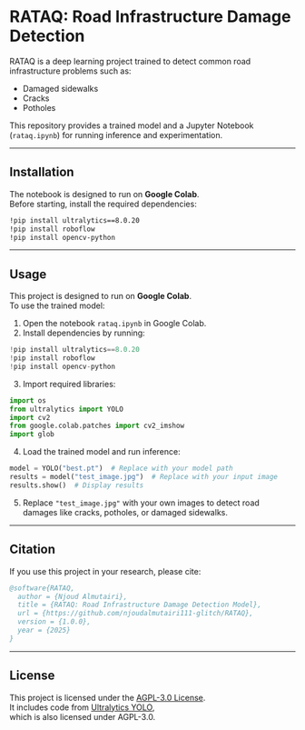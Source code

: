 # RATAQ: Road Infrastructure Damage Detection

RATAQ is a deep learning project trained to detect common road infrastructure problems such as:
- Damaged sidewalks
- Cracks
- Potholes

This repository provides a trained model and a Jupyter Notebook (`rataq.ipynb`) for running inference and experimentation.

---

## Installation

The notebook is designed to run on **Google Colab**.  
Before starting, install the required dependencies:

```bash
!pip install ultralytics==8.0.20
!pip install roboflow
!pip install opencv-python
```

---

## Usage

This project is designed to run on **Google Colab**.  
To use the trained model:

1. Open the notebook `rataq.ipynb` in Google Colab.
2. Install dependencies by running:

```python
!pip install ultralytics==8.0.20
!pip install roboflow
!pip install opencv-python
```

3. Import required libraries:

```python
import os
from ultralytics import YOLO
import cv2
from google.colab.patches import cv2_imshow
import glob
```

4. Load the trained model and run inference:

```python
model = YOLO("best.pt")  # Replace with your model path
results = model("test_image.jpg")  # Replace with your input image
results.show()  # Display results
```

5. Replace `"test_image.jpg"` with your own images to detect road damages like cracks, potholes, or damaged sidewalks.

---

## Citation

If you use this project in your research, please cite:

```bibtex
@software{RATAQ,
  author = {Njoud Almutairi},
  title = {RATAQ: Road Infrastructure Damage Detection Model},
  url = {https://github.com/njoudalmutairi111-glitch/RATAQ},
  version = {1.0.0},
  year = {2025}
}
```

---

## License

This project is licensed under the [AGPL-3.0 License](LICENSE).  
It includes code from [Ultralytics YOLO](https://github.com/ultralytics/ultralytics),  
which is also licensed under AGPL-3.0.
